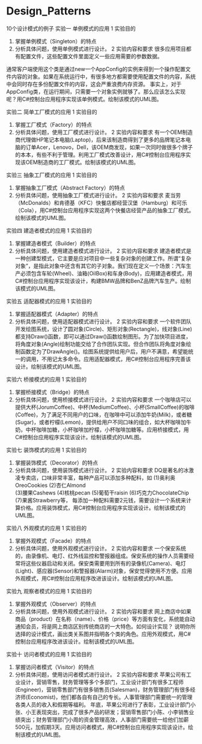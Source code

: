 # Design_Patterns
10个设计模式的例子
实验一 单例模式的应用
1 实验目的
1) 掌握单例模式（Singleton）的特点
2) 分析具体问题，使用单例模式进行设计。
2 实验内容和要求
很多应用项目都有配置文件，这些配置文件里面定义一些应用需要的参数数据。
                  
通常客户端使用这个类是通过new一个AppConfig的实例来得到一个操作配置文件内容的对象。如果在系统运行中，有很多地方都需要使用配置文件的内容，系统中会同时存在多份配置文件的内容，这会严重浪费内存资源。
事实上，对于AppConfig类，在运行期间，只需要一个对象实例就够了。那么应该怎么实现呢？用C#控制台应用程序实现该单例模式。绘制该模式的UML图。
 

实验二 简单工厂模式的应用
1 实验目的
1) 掌握工厂模式（Factory）的特点
2) 分析具体问题，使用工厂模式进行设计。
2 实验内容和要求
有一个OEM制造商代理做HP笔记本电脑(Laptop)，后来该制造商得到了更多的品牌笔记本电脑的订单Acer，Lenovo，Dell，该OEM商发现，如果一次同时做很多个牌子的本本，有些不利于管理。利用工厂模式改善设计，用C#控制台应用程序实现该OEM制造商的工厂模式。绘制该模式的UML图。
 

实验三 抽象工厂模式的应用
1 实验目的
1) 掌握抽象工厂模式（Abstract Factory）的特点
2) 分析具体问题，使用抽象工厂模式进行设计。
2 实验内容和要求
麦当劳（McDonalds）和肯德基（KFC）快餐店都经营汉堡（Hamburg）和可乐（Cola），用C#控制台应用程序实现这两个快餐店经营产品的抽象工厂模式。绘制该模式的UML图。
 

实验四  建造者模式的应用
1 实验目的
1) 掌握建造者模式（Builder）的特点
2) 分析具体问题，使用建造者模式进行设计。
2 实验内容和要求
建造者模式是一种创建型模式，它主要是应对项目中一些复杂对象的创建工作。所谓“复杂对象”，是指此对象中还含有其它的子对象。我们现在定义一个场景：汽车生产必须包含车轮(Wheel)、油箱(OilBox)和车身(Body)，应用建造者模式，用C#控制台应用程序实现该设计，构建BMW品牌和BenZ品牌汽车生产。绘制该模式的UML图。
 

实验五 适配器模式的应用
1 实验目的
1) 掌握适配器模式（Adapter）的特点
2) 分析具体问题，使用适配器模式进行设计。
2 实验内容和要求
一个软件团队开发绘图系统，设计了圆对象(Circle)、矩形对象(Rectangle)，线对象(Line)都支持Draw()函数，即可以通过Draw()函数绘制图形。为了加快项目进度，将角度对象(Angle)绘制功能交给了合作团队实现。但合作团队将角度对象绘制函数定为了DrawAngle()。绘图系统提供给用户后，用户不满意，希望能统一的调用，不用记太多命令。应用适配器模式，用C#控制台应用程序完善该设计。绘制该模式的UML图。
 

实验六 桥接模式的应用
1 实验目的
1) 掌握桥接模式（Bridge）的特点
2) 分析具体问题，使用桥接模式进行设计。
2 实验内容和要求
一个咖啡店可以提供大杯(JorumCoffee)、中杯(MediumCoffee)、小杯(SmallCoffee)的咖啡(Coffee)，为了满足不同用户的口味，在咖啡中可以添加牛奶(Milk)，或者糖(Sugar)，或者柠檬(Lemon)，提供给用户不同口味的组合，如大杯咖啡加牛奶，中杯咖啡加糖，小杯咖啡加柠檬，小杯咖啡加糖等。应用桥接模式，用C#控制台应用程序实现该设计。绘制该模式的UML图。
 

实验七 装饰模式的应用
1 实验目的
1) 掌握装饰模式（Decorator）的特点
2) 分析具体问题，使用装饰模式进行设计。
2 实验内容和要求
DQ是著名的冰激凌专卖店，口味非常丰富，每种产品可以添加多种配料，如  (1)奥利奥OreoCookies
(2)杏仁Almond  
(3)腰果Cashews 
(4)核桃pecan 
(5)葡萄干raisin 
(6)巧克力ChocolateChip 
(7)果酱Strawberry等，
每添加一种配料需要2元钱，需要设计一个系统来计算价格。应用装饰模式，用C#控制台应用程序实现该设计。绘制该模式的UML图。
 

实验八 外观模式的应用
1 实验目的
1) 掌握外观模式（Facade）的特点
2) 分析具体问题，使用外观模式进行设计。
2 实验内容和要求
一个保安系统的，由录像机、电灯、红外线监控和警报器组成。保安系统的操作人员需要经常将这些仪器启动和关闭。保安类需要用到所有的录像机(Camera)、电灯(Light)、感应器(Sensor)和警报器(Alarm)对象，保安觉得使用不方便。应用外观模式，用C#控制台应用程序改进该设计。绘制该模式的UML图。
 

实验九 观察者模式的应用
1 实验目的
1) 掌握外观模式（Observer）的特点
2) 分析具体问题，使用外观模式进行设计。
2 实验内容和要求
网上商店中如果商品（product）在名称（name）、价格（price）等方面有变化，系统能自动通知会员，将是网上商店区别传统商店的一大特色。如何设计实现？ 说明你所选择的设计模式，画出类关系图并指明各个类的角色。应用外观模式，用C#控制台应用程序改进该设计。绘制该模式的UML图。

 

实验十 访问者模式的应用
1 实验目的
1) 掌握访问者模式（Visitor）的特点
2) 分析具体问题，使用访问者模式进行设计。
2 实验内容和要求
苹果公司有工业设计，营销零售，财务管理等多个多部门，工业设计部门有很多工程师(Engineer)，营销零售部门有很多销售员(Salesman)，财务管理部门有很多经济师(Economist)，他们都各自有自己的专长。人事管理部门需要统一的管理各类人员的收入和假期等福利。
年底，苹果公司进行了表彰，工业设计部门小张、小王表现突出，完成了很多产品的研发；营销零售部门小陈、小李销售业绩突出；财务管理部门小周的资金管理高效，人事部门需要统一给他们加薪500元，加假期3天。应用访问者模式，用C#控制台应用程序实现该设计。绘制该模式的UML图。

